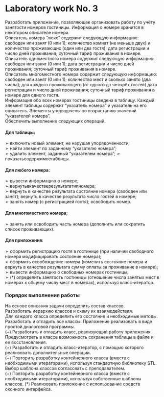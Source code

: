 # Laboratory work No. 3

Разработать приложение, позволяющее организовать работу по учёту занятости номеров гостиницы. Информация о номере хранится в некотором описателе номера. <br/>
Описатель номера “люкс” содержит следующую информацию: свободен или занят (0 или 1); количество комнат (не меньше двух) и количество проживающих (один или два гостя); дата регистрации и число дней проживания; суточный тариф проживания в номере.<br/>
Описатель одноместного номера содержит следующую информацию: свободен или занят (0 или 1); дата регистрации и число дней проживания; суточный тариф проживания в номере.<br/>
Описатель многоместного номера содержит следующую информацию: свободен или занят (0 или 1); количество мест и сколько занято (два числа); для каждого проживающего (от одного до четырёх гостей) дата регистрации и число дней проживания; суточный тариф проживания в номере для одного гостя. <br/>
Информация обо всех номерах гостиницы сведена в таблицу. Каждый элемент таблицы содержит “указатель номера” и указатель на его описатель. Элементы упорядочены по возрастанию значений “указателей номера”.<br/>
Обеспечить выполнение следующих операций.<br/>
#### Для таблицы:
➢ включить новый элемент, не нарушая упорядоченности;<br/>
➢ найти элемент по заданному “указателю номера”;<br/>
➢ удалить элемент, заданный “указателем номера”; ➢ показатьсодержимоетаблицы.<br/>
#### Для любого номера:
➢ вывести информацию о номере;<br/>
➢ вернутьвкачестверезультататипномера;<br/>
➢ вернуть в качестве результата состояние номера (свободен или занят); вернуть в качестве результата число гостей в номере;<br/>
➢ занять номер (с регистрацией гостя); освободить номер. 
#### Для многоместного номера;
➢ занять или освободить часть номера (дополнить или сократить список проживающих).<br/>
#### Для приложения:
➢ оформить регистрацию гостя в гостинице (при наличии свободного номера модифицировать состояние номера);<br/>
➢ оформить освобождение номера (изменить состояние номера и вернуть в качестве результата сумму оплаты за проживание в номере);<br/>
➢ вывести информацию о свободных номерах гостиницы;<br/>
➢ (*) определить занятость гостиницы (отношение числа занятых мест в номерах к общему числу мест в номерах), используя класс-итератор.<br/>

### Порядок выполнения работы
На основе описания задачи определить состав классов.<br/>
Разработать иерархию классов и схему их взаимодействия.<br/>
Для каждого класса определить его состояние и необходимые методы.<br/>
Разработать и отладить все классы. Приложение реализовать в виде простой диалоговой программы.<br/>
(+) Разработать и отладить класс, реализующий работу приложения. Предусмотреть в классе возможность сохранения таблицы в файле и ее восстановления. <br/>
(+) Разработать и отладить класс-итератор, с помощью которого реализовать дополнительные операции. <br/>
(+) Повторить разработку контейнерного класса (вместе с необходимыми итераторами), используя стандартную библиотеку STL. Выбор шаблона классов согласовать с преподавателем. <br/>
(+) Повторить разработку контейнерного класса (вместе с необходимыми итераторами), используя собственные шаблоны классов. (*) Реализовать приложение с использование средств оконного интерфейса. <br/>